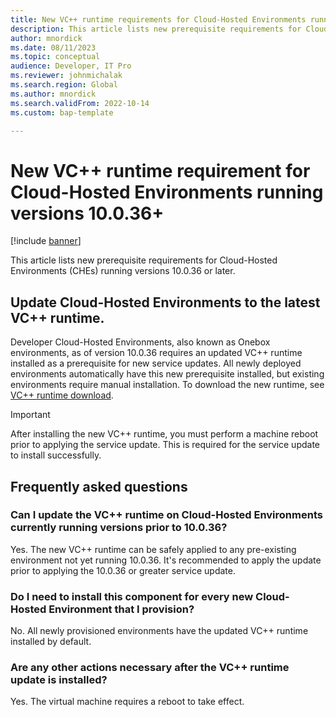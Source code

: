 ```yaml
---
title: New VC++ runtime requirements for Cloud-Hosted Environments running versions 10.0.36 or later
description: This article lists new prerequisite requirements for Cloud-Hosted Environments running versions 10.0.36 or later.
author: mnordick
ms.date: 08/11/2023
ms.topic: conceptual
audience: Developer, IT Pro
ms.reviewer: johnmichalak
ms.search.region: Global
ms.author: mnordick
ms.search.validFrom: 2022-10-14
ms.custom: bap-template

---
```


#  New VC++ runtime requirement for Cloud-Hosted Environments running versions 10.0.36+

[!include [banner](../includes/banner.md)]

This article lists new prerequisite requirements for Cloud-Hosted Environments (CHEs) running versions 10.0.36 or later.

## Update Cloud-Hosted Environments to the latest VC++ runtime.

Developer Cloud-Hosted Environments, also known as Onebox environments, as of version 10.0.36 requires an updated VC++ runtime installed as a prerequisite for new service updates. All newly deployed environments automatically have this new prerequisite installed, but existing environments require manual installation. To download the new runtime, see [VC++ runtime download](https://aka.ms/vs/17/release/VC_redist.x64.exe).

> [!IMPORTANT]
> After installing the new VC++ runtime, you must perform a machine reboot prior to applying the service update. This is required for the service update to install successfully.

## Frequently asked questions

### Can I update the VC++ runtime on Cloud-Hosted Environments currently running versions prior to 10.0.36?
Yes. The new VC++ runtime can be safely applied to any pre-existing environment not yet running 10.0.36. It's recommended to apply the update prior to applying the 10.0.36 or greater service update.

### Do I need to install this component for every new Cloud-Hosted Environment that I provision?
No. All newly provisioned environments have the updated VC++ runtime installed by default.

### Are any other actions necessary after the VC++ runtime update is installed?
Yes. The virtual machine requires a reboot to take effect.
